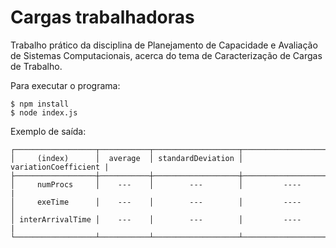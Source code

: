 # Cargas trabalhadoras

<p>Trabalho prático da disciplina de Planejamento de Capacidade e Avaliação de Sistemas Computacionais, acerca do tema de Caracterização de Cargas de Trabalho.</p>
<p>Para executar o programa:</p>

```
$ npm install
$ node index.js
```

<p>Exemplo de saída:</p>

```
┌──────────────────┬───────────┬───────────────────┬──────────────────────┐
│     (index)      │  average  │ standardDeviation │ variationCoefficient |
├──────────────────┼───────────┼───────────────────┼──────────────────────┤
│     numProcs     │    ---    │        ---        │         ----         |
│     exeTime      │    ---    │        ---        │         ----         │
│ interArrivalTime │    ---    │        ---        │         ----         |
└──────────────────┴───────────┴───────────────────┴──────────────────────┘
```
